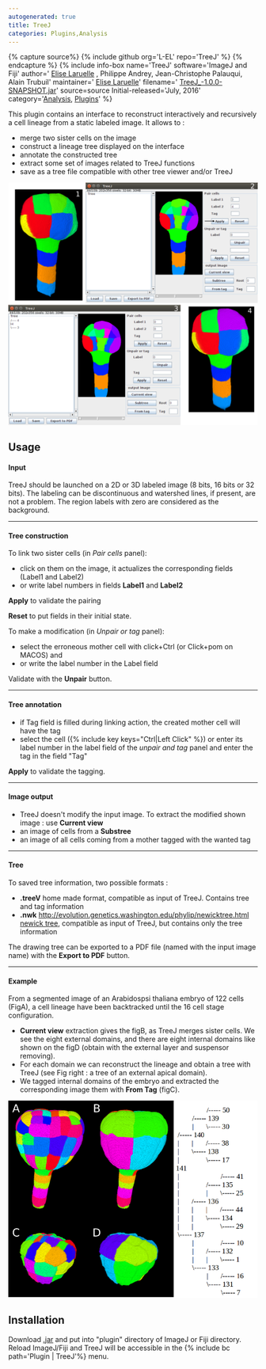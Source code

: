 ```yaml
---
autogenerated: true
title: TreeJ
categories: Plugins,Analysis
---
```



{% capture source%}
{% include github org='L-EL' repo='TreeJ' %}
{% endcapture %}
{% include info-box name='TreeJ' software='ImageJ and Fiji' author=' [Elise Laruelle](https://github.com/L-EL) , Philippe Andrey, Jean-Christophe Palauqui, Alain Trubuil' maintainer=' [Elise Laruelle](https://github.com/L-EL)' filename=' [TreeJ\_-1.0.0-SNAPSHOT.jar](https://github.com/L-EL/TreeJ/raw/master/TreeJ_-1.0.0-SNAPSHOT.jar)' source=source Initial-released='July, 2016' category='[Analysis](Category_Analysis), [Plugins](Category_Plugins)' %}

This plugin contains an interface to reconstruct interactively and recursively a cell lineage from a static labeled image. It allows to :

-   merge two sister cells on the image
-   construct a lineage tree displayed on the interface
-   annotate the constructed tree
-   extract some set of images related to TreeJ functions
-   save as a tree file compatible with other tree viewer and/or TreeJ

<img src="/media/treejexample.png" width="900"/> 


## Usage

#### Input

TreeJ should be launched on a 2D or 3D labeled image (8 bits, 16 bits or 32 bits). The labeling can be discontinuous and watershed lines, if present, are not a problem. The region labels with zero are considered as the background.

------------------------------------------------------------------------

#### Tree construction

To link two sister cells (in *Pair cells* panel):

-   click on them on the image, it actualizes the corresponding fields (Label1 and Label2)
-   or write label numbers in fields **Label1** and **Label2**

**Apply** to validate the pairing

**Reset** to put fields in their initial state.

To make a modification (in *Unpair or tag* panel):

-   select the erroneous mother cell with click+Ctrl (or Click+pom on MACOS) and
-   or write the label number in the Label field

Validate with the **Unpair** button.

------------------------------------------------------------------------

#### Tree annotation

-   if Tag field is filled during linking action, the created mother cell will have the tag
-   select the cell ({% include key keys="Ctrl|Left Click" %}) or enter its label number in the label field of the *unpair and tag* panel and enter the tag in the field "Tag"

**Apply** to validate the tagging.

------------------------------------------------------------------------

#### Image output

-   TreeJ doesn't modify the input image. To extract the modified shown image : use **Current view**
-   an image of cells from a **Substree**
-   an image of all cells coming from a mother tagged with the wanted tag

------------------------------------------------------------------------

#### Tree

To saved tree information, two possible formats :

-   **.treeV** home made format, compatible as input of TreeJ. Contains tree and tag information
-   **.nwk** [http://evolution.genetics.washington.edu/phylip/newicktree.html newick tree](http://evolution.genetics.washington.edu/phylip/newicktree.html_newick_tree), compatible as input of TreeJ, but contains only the tree information

The drawing tree can be exported to a PDF file (named with the input image name) with the **Export to PDF** button.

------------------------------------------------------------------------

#### Example

From a segmented image of an Arabidospsi thaliana embryo of 122 cells (FigA), a cell lineage have been backtracked until the 16 cell stage configuration.

-   **Current view** extraction gives the figB, as TreeJ merges sister cells. We see the eight external domains, and there are eight internal domains like shown on the figD (obtain with the external layer and suspensor removing).
-   For each domain we can reconstruct the lineage and obtain a tree with TreeJ (see Fig right : a tree of an external apical domain).
-   We tagged internal domains of the embryo and extracted the corresponding image them with **From Tag** (figC).

![](/media/filiationtools.png "FiliationTools.png")

## Installation

Download [.jar](https://github.com/L-EL/TreeJ/raw/master/TreeJ_-1.0.0-SNAPSHOT.jar) and put into "plugin" directory of ImageJ or Fiji directory. Reload ImageJ/Fiji and TreeJ will be accessible in the {% include bc path='Plugin | TreeJ'%} menu.

 
